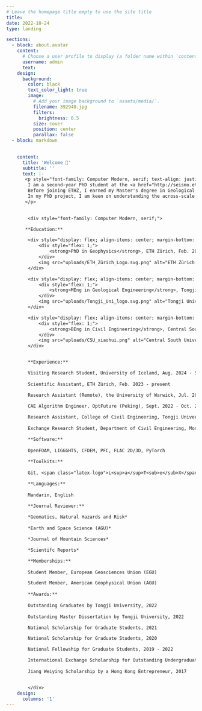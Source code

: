 ```yaml
---
# Leave the homepage title empty to use the site title
title:
date: 2022-10-24
type: landing

sections:
  - block: about.avatar
    content:
      # Choose a user profile to display (a folder name within `content/authors/`)
      username: admin
      text: 
    design:
      background:
        color: black
        text_color_light: true
        image:
          # Add your image background to `assets/media/`.
          filename: 392948.jpg
          filters:
            brightness: 0.5
          size: cover
          position: center
          parallax: false
  - block: markdown

    
    content:
      title: 'Welcome 👋'
      subtitle: ''
      text: |-
       <p style="font-family: Computer Modern, serif; text-align: justify;">
        I am a second-year PhD student at the <a href="http://seismo.ethz.ch/en/home/" target="_blank">Swiss Seismological Service</a> and the <a href="https://erdw.ethz.ch/en/" target="_blank">Department of Earth Sciences</a>, <a href="https://ethz.ch/de.html" target="_blank">ETH Zürich</a>. 
        Before joining ETHZ, I earned my Master's degree in Geological Engineering from <a href="https://en.tongji.edu.cn/p/" target="_blank">Tongji University</a>, Shanghai. Previously, I spent four years majoring in Civil Engineering at <a href="https://en.wikipedia.org/wiki/Central_South_University" target="_blank">Central South University</a> in Changsha, during which I also spent six months at <a href="https://www.monash.edu/" target="_blank">Monash University</a> (Melbourne) for my Bachelor's thesis. 
        In my PhD project, I am keen on understanding the across-scale behavior of fault slip and earthquake cycles concerning fault-fluid interactions, using efficient numerical schemes. Broadly, my research interests focus on scientific computing, porous media, and granular matter, particularly in their correlation with a plethora of geological hazards.
       </p>

        
        <div style="font-family: Computer Modern, serif;">

       **Education:**

        <div style="display: flex; align-items: center; margin-bottom: 20px; font-size: 1.5em;">
            <div style="flex: 1;">
                <strong>PhD in Geophysics</strong>, ETH Zürich, Feb. 2023 - present
            </div>
            <img src="uploads/ETH_Zürich_Logo.svg.png" alt="ETH Zürich Logo" style="width: 100px; margin-left: 20px;">
        </div>

        <div style="display: flex; align-items: center; margin-bottom: 20px; font-size: 1.5em;">
            <div style="flex: 1;">
                <strong>MEng in Geological Engineering</strong>, Tongji University, Sept. 2019 - Mar. 2022
            </div>
            <img src="uploads/Tongji_Uni_logo.svg.png" alt="Tongji University Logo" style="width: 100px; margin-left: 20px;">
        </div>

        <div style="display: flex; align-items: center; margin-bottom: 20px; font-size: 1.5em;">
            <div style="flex: 1;">
                <strong>BEng in Civil Engineering</strong>, Central South University, Sept. 2015 - Jun. 2019
            </div>
            <img src="uploads/CSU_xiaohui.png" alt="Central South University Logo" style="width: 100px; margin-left: 20px;">
        </div>


        **Experience:** 

        Visiting Research Student, University of Iceland, Aug. 2024 - Sept. 2024
        
        Scientific Assistant, ETH Zürich, Feb. 2023 - present

        Research Assistant (Remote), the University of Warwick, Jul. 2022 - Dec. 2022

        CAE Algorithm Engineer, OptFuture (Peking), Sept. 2022 - Oct. 2022
        
        Research Assistant, College of Civil Engineering, Tongji University, Sept. 2019 - Mar. 2022
        
        Exchange Research Student, Department of Civil Engineering, Monash University, Dec. 2018 - Jun. 2019

        **Software:** 
        
        OpenFOAM, LIGGGHTS, CFDEM, PFC, FLAC 2D/3D, PyTorch
        
        **Toolkits:** 
        
        Git, <span class="latex-logo">L<sup>a</sup>T<sub>e</sub>X</span>, Markdown, SketchUp

        **Languages:** 
        
        Mandarin, English

        **Journal Reviewer:** 
        
        *Geomatics, Natural Hazards and Risk*
        
        *Earth and Space Science (AGU)*

        *Journal of Mountain Sciences*

        *Scientifc Reports*

        **Memberships:** 
        
        Student Member, European Geosciences Union (EGU)

        Student Member, American Geophysical Union (AGU)
       
        **Awards:** 
        
        Outstanding Graduates by Tongji University, 2022
        
        Outstanding Master Dissertation by Tongji University, 2022

        National Scholarship for Graduate Students, 2021

        National Scholarship for Graduate Students, 2020

        National Fellowship for Graduate Students, 2019 - 2022

        International Exchange Scholarship for Outstanding Undergraduates, 2018
    
        Jiang Weiying Scholarship by a Hong Kong Entrepreneur, 2017


        </div>    
    design:
      columns: '1'
---
```


